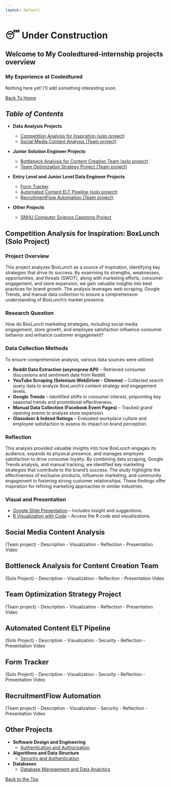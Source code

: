 ```yaml
---
layout: default
---
```


# 😴 Under Construction
## Welcome to My Cooledtured-internship projects overview
### My Experience at Cooledtured

Nothing here yet! I'll add something interesting soon.

[Back To Home](./)

## _Table of Contents_
- **Data Analysis Projects**  
    - [Competition Analysis for Inspiration (solo project) ](#competition-analysis-for-inspiration-boxlunch-solo-project)
    - [Social Media Content Analysis (Team project)](#social-media-content-analysis)
  
- **Junior Solution Engineer Projects**  
    - [Bottleneck Analysis for Content Creation Team (solo project)](#bottleneck-analysis-for-content-creation-team)
    - [Team Optimization Strategy Project (Team project)](#team-optimization-strategy-project) 

- **Entry Level and Junior Level Data Engineer Projects**  
    - [Form Tracker](#form-tracker (solo project))
    - [Automated Content ELT Pipeline (solo project)](#automated-content-elt-pipeline)
    - [RecruitmentFlow Automation (Team project)](#recruitmentflow-automation)         
- **Other Projects**
    - [SNHU Computer Science Capstone Project](./cs-capstone.html)


## Competition Analysis for Inspiration: BoxLunch (Solo Project)

### Project Overview
This project analyzes BoxLunch as a source of inspiration, identifying key strategies that drive its success. By examining its strengths, weaknesses, opportunities, and threats (SWOT), along with marketing efforts, consumer engagement, and store expansion, we gain valuable insights into best practices for brand growth. The analysis leverages web scraping, Google Trends, and manual data collection to ensure a comprehensive understanding of BoxLunch’s market presence.

### Research Question
How do BoxLunch marketing strategies, including social media engagement, store growth, and employee satisfaction influence consumer behavior and enhance customer engagement?

### Data Collection Methods
To ensure comprehensive analysis, various data sources were utilized:
- **Reddit Data Extraction (asyncpraw API)** – Retrieved consumer discussions and sentiment data from Reddit.
- **YouTube Scraping (Selenium WebDriver - Chrome)** – Collected search query data to analyze BoxLunch’s content strategy and engagement levels.
- **Google Trends** – Identified shifts in consumer interest, pinpointing key seasonal trends and promotional effectiveness.
- **Manual Data Collection (Facebook Event Pages)** – Tracked grand opening events to analyze store expansion.
- **Glassdoor & Indeed Ratings** – Evaluated workplace culture and employee satisfaction to assess its impact on brand perception.

### Reflection
This analysis provided valuable insights into how BoxLunch engages its audience, expands its physical presence, and manages employee satisfaction to drive consumer loyalty. By combining data scraping, Google Trends analysis, and manual tracking, we identified key marketing strategies that contribute to the brand’s success. The study highlights the effectiveness of exclusive products, influencer marketing, and community engagement in fostering strong customer relationships. These findings offer inspiration for refining marketing approaches in similar industries.

### Visual and Presentation
- [Google Slide Presentation](https://docs.google.com/presentation/d/12nC_Oh535FDbhp-xkJqxMid0yMfgVt5Ajw-D0nb7mf8/edit?usp=sharing) – Includes insight and suggestions.
- [R Visualization with Code](https://colab.research.google.com/drive/1AOOwmmJNTYUtVa_ZQwF90-9yWEyN01m-?usp=sharing) – Access the R code and visualizations.


## Social Media Content Analysis
(Team project)
    - Description 
    - Visualization
    - Reflection
    - Presentation Video    
## Bottleneck Analysis for Content Creation Team
(Solo Project)
    - Description 
    - Visualization
    - Reflection
    - Presentation Video   
## Team Optimization Strategy Project
(Team project)
    - Description 
    - Visualization
    - Reflection
    - Presentation Video   
## Automated Content ELT Pipeline
(Solo Project)
    - Description 
    - Visualization
    - Security
    - Reflection
    - Presentation Video   
## Form Tracker
(Solo Project)
    - Description 
    - Visualization
    - Security
    - Reflection
    - Presentation Video   
## RecruitmentFlow Automation
(Team project)
    - Description 
    - Visualization
    - Security
    - Reflection
    - Presentation Video   
## Other Projects
- **Software Design and Engineering**
    - [Authentication and Authorization](./cs-capstone.html#enhancement-1-software-design-and-engineering)  
- **Algorithms and Data Structure**
    - [Security and Authentication](./cs-capstone.html#enhancement-2-algorithms-and-data-structure)  
- **Databases** 
    - [Database Management and Data Analytics](./cs-capstone.html#enhancement-3-databases) 

[Back to the Top](./cooledtured-internship.html)     